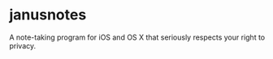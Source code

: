 janusnotes
==========

A note-taking program for iOS and OS X that seriously respects your right to privacy.
